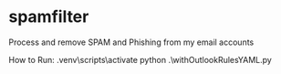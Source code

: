 # spamfilter
Process and remove SPAM and Phishing from my email accounts

How to Run:
.venv\scripts\activate
python .\withOutlookRulesYAML.py
